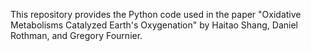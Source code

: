 This repository provides the Python code used in the paper "Oxidative Metabolisms Catalyzed Earth's Oxygenation" by Haitao Shang, Daniel Rothman, and Gregory Fournier. 

